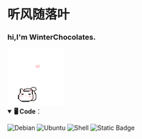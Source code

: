<html>
<head>
<link href="https://fonts.font.im/css?family=Source+Code+Pro" rel="stylesheet">
</head>

<body>

# <font face="楷体">听风随落叶</font>

<div class="container">
<div class="text">

### <font face="Source+Code+Pro"><p>hi,I'm WinterChocolates.</p></font>

</div>
<div class="images">
<img src="./img/cat.gif" alt="Cat">
</div>
</div>

<details open>
<summary> <b>🖥️ Code</b>：</summary>
<p>
  <img alt="Debian" src="https://img.shields.io/badge/Debian-winterchocolates?logo=debian&logoColor=while&color=black" />
  <img alt="Ubuntu" src="https://img.shields.io/badge/Ubuntu-winterchocolates?logo=ubuntu&logoColor=while&color=black" />
  <img alt="Shell" src="https://img.shields.io/badge/Shell-winterchocolates?logo=shell&logoColor=while&color=black" />
  <img alt="Static Badge" src="https://img.shields.io/badge/Docker-winterchocolates?style=flat&logo=docker&logoColor=while&color=black" />
</p>
</details>
</body>
</html>



